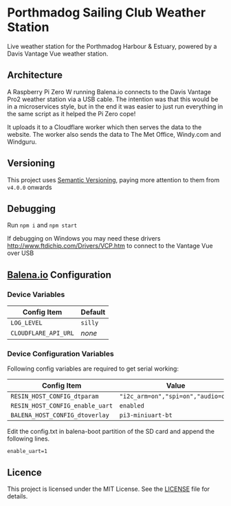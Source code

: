 # Porthmadog Sailing Club Weather Station

Live weather station for the Porthmadog Harbour & Estuary, powered by a Davis Vantage Vue weather station.

## Architecture

A Raspberry Pi Zero W running Balena.io connects to the Davis Vantage Pro2 weather station via a USB cable. The intention was that this would be in a microservices style, but in the end it was easier to just run everything in the same script as it helped the Pi Zero cope!

It uploads it to a Cloudflare worker which then serves the data to the website. The worker also sends the data to The Met Office, Windy.com and Windguru.

## Versioning

This project uses [Semantic Versioning](https://semver.org/), paying more attention to them from `v4.0.0` onwards

## Debugging

Run `npm i` and `npm start`

If debugging on Windows you may need these drivers http://www.ftdichip.com/Drivers/VCP.htm to connect to the Vantage Vue over USB

## [Balena.io](https://balena.io) Configuration

### Device Variables

| **Config Item**      | **Default** |
| -------------------- | ----------- |
| `LOG_LEVEL`          | `silly`     |
| `CLOUDFLARE_API_URL` | _none_      |

### Device Configuration Variables

Following config variables are required to get serial working:

| **Config Item**                 | **Value**                          |
| ------------------------------- | ---------------------------------- |
| `RESIN_HOST_CONFIG_dtparam`     | `"i2c_arm=on","spi=on","audio=on"` |
| `RESIN_HOST_CONFIG_enable_uart` | `enabled`                          |
| `BALENA_HOST_CONFIG_dtoverlay`  | `pi3-miniuart-bt`                  |

Edit the config.txt in balena-boot partition of the SD card and append the following lines.

```
enable_uart=1
```

## Licence

This project is licensed under the MIT License. See the [LICENSE](LICENSE.md) file for details.
